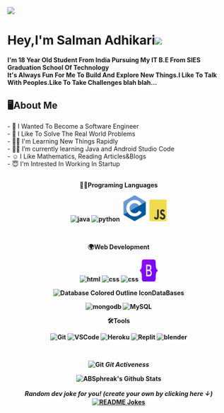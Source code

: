 <img src="https://media.discordapp.net/attachments/871235025100759064/879802244046946464/avento.gif?width=1020&height=590"></img>
<br>

<h1>Hey,I'm Salman Adhikari<img src="https://media.discordapp.net/attachments/871235025100759064/879803729593913405/wave-hello.gif?width=45&height=35"></img></h1>
<b>I'm 18 Year Old Student From India Pursuing My IT B.E From SIES Graduation School Of Technology<br>It's Always Fun For Me To Build And Explore New Things.I Like To Talk With Peoples.Like To Take Challenges blah blah...</b>
<h2>🖥About Me</h2>
- 🎯 I Wanted To Become a Software Engineer <br>
- 🧐 I Like To Solve The Real World Problems <br>
- 👨‍💻 I'm Learning New Things Rapidly <br>
- 🕵️‍♂️ I’m currently learning Java and Android Studio Code <br>
- ☺ I Like Mathematics, Reading Articles&Blogs <br>
- 😇 I'm Intrested In Working In Startup <br><br>
<p align="center">
<b>👨‍💻Programing Languages<br>
</p>
<p align="center">
<img src="https://cdn1.iconfinder.com/data/icons/system-black-circles/512/java-512.png" alt="java" width="50" height="50"/> 
<img src="https://cdn3.iconfinder.com/data/icons/logos-and-brands-adobe/512/267_Python-512.png" alt="python" width="65" height="65"/>
<img src="https://raw.githubusercontent.com/devicons/devicon/master/icons/c/c-original.svg" alt="c" width="60" height="60"/>
<img src="https://raw.githubusercontent.com/devicons/devicon/master/icons/javascript/javascript-original.svg" alt="javascript" width="40" height="50"/>
</p><br>
<p align="center">
<b>🌍Web Development<br>
<p>
<p align="center">
<img src="https://upload.wikimedia.org/wikipedia/commons/6/61/HTML5_logo_and_wordmark.svg" alt="html" width="40" height="50"/>
<img src="https://upload.wikimedia.org/wikipedia/commons/d/d5/CSS3_logo_and_wordmark.svg" alt="css" width="40" height="50"/>
<img src="https://static.cdnlogo.com/logos/f/50/flask.svg" alt="css" width="40" height="50"/>
  <img src="https://raw.githubusercontent.com/devicons/devicon/master/icons/bootstrap/bootstrap-original.svg" alt="javascript" width="40" height="50"/>
<p>
<p align="center">
<b><img src="https://cdn.iconscout.com/icon/premium/png-256-thumb/database-2417232-2036559.png" srcset="https://cdn.iconscout.com/icon/premium/png-512-thumb/database-2417232-2036559.png 2x" alt="Database Colored Outline Icon" width="25">DataBases<br>
<p>
<p align="center">
<img src="http://definelabs.com/wp-content/uploads/2016/06/MongoDB-Logo.svg_.png" alt="mongodb" width="60" height="50"/>
<img src="https://www.logo.wine/a/logo/MySQL/MySQL-Logo.wine.svg" alt="MySQL" width="60" height="50"/>
</p>
  <p align="center">
<b>🛠Tools<br>
<p>
<p align="center">
  <img src="https://upload.wikimedia.org/wikipedia/commons/3/3f/Git_icon.svg" alt="Git" width="40" height="40"/>
<img src="https://cdn.worldvectorlogo.com/logos/visual-studio-code-1.svg" alt="VSCode" width="60" height="50"/>
<img src="https://brandeps.com/logo-download/H/Heroku-logo-vector-01.svg" alt="Heroku" width="60" height="50"/>
<img src="https://upload.wikimedia.org/wikipedia/commons/b/b2/Repl.it_logo.svg" alt="Replit" width="45" height="45"/> 
<img src="https://upload.wikimedia.org/wikipedia/commons/0/0c/Blender_logo_no_text.svg" alt="blender" width="40" height="40"/> 
<p>
  <br>
  <p align="center">
 <img src="https://media.giphy.com/media/W5eoZHPpUx9sapR0eu/giphy.gif" width="30px" alt="Git"/>&nbsp;<i><b>Git Activeness</b></i></p>
  <div align="center">

<img align="center" src="https://github-readme-stats.vercel.app/api?username=YourDad07&include_all_commits=true&count_private=true&show_icons=true&line_height=20&title_color=7A7ADB&icon_color=2234AE&text_color=D3D3D3&bg_color=0,000000,130F40" alt="ABSphreak's Github Stats">

</br>
</br>
<i>Random dev joke for you! (create your own by clicking here ↓)</i><br>
<a href="https://readme-jokes.vercel.app"><img align="center" src="https://readme-jokes.vercel.app/api" alt="README Jokes"></a>
  </div>   
